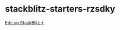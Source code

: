 # stackblitz-starters-rzsdky

[Edit on StackBlitz ⚡️](https://stackblitz.com/edit/stackblitz-starters-jfrwbt)